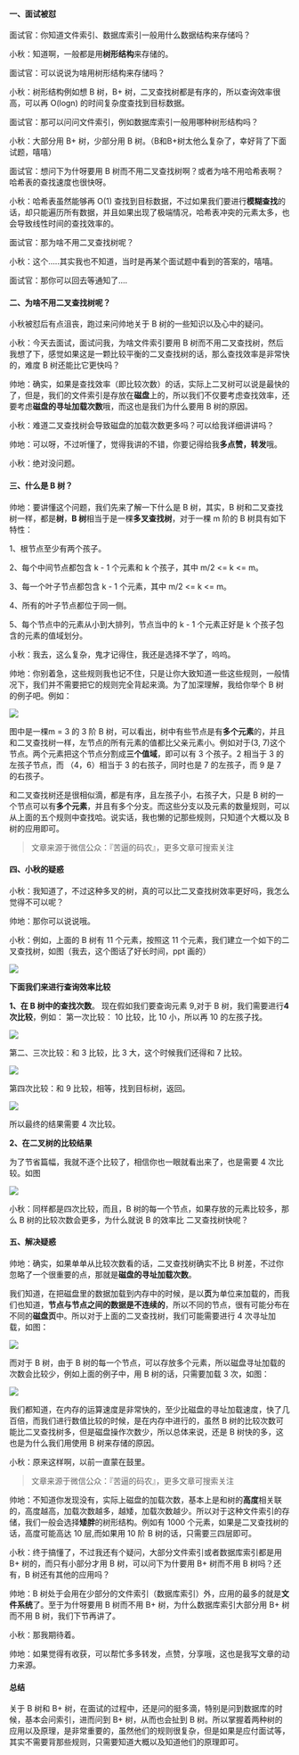 #### 一、面试被怼

面试官：你知道文件索引、数据库索引一般用什么数据结构来存储吗？

小秋：知道啊，一般都是用**树形结构**来存储的。

面试官：可以说说为啥用树形结构来存储吗？

小秋：树形结构例如想 B 树，B+ 树，二叉查找树都是有序的，所以查询效率很高，可以再 O(logn) 的时间复杂度查找到目标数据。

面试官：那可以问问文件索引，例如数据库索引一般用哪种树形结构吗？

小秋：大部分用 B+ 树，少部分用 B 树。（B和B+树太他么复杂了，幸好背了下面试题，嘻嘻）

面试官：想问下为什呀要用 B 树而不用二叉查找树啊？或者为啥不用哈希表啊？哈希表的查找速度也很快呀。

小秋：哈希表虽然能够再 O(1) 查找到目标数据，不过如果我们要进行**模糊查找**的话，却只能遍历所有数据，并且如果出现了极端情况，哈希表冲突的元素太多，也会导致线性时间的查找效率的。

面试官：那为啥不用二叉查找树呢？

小秋：这个…..其实我也不知道，当时是再某个面试题中看到的答案的，嘻嘻。

面试官：那你可以回去等通知了….

#### 二、为啥不用二叉查找树呢？

小秋被怼后有点沮丧，跑过来问帅地关于 B 树的一些知识以及心中的疑问。

小秋：今天去面试，面试问我，为啥文件索引要用 B 树而不用二叉查找树，然后我想了下，感觉如果这是一颗比较平衡的二叉查找树的话，那么查找效率是非常快的，难度 B 树还能比它更快吗？

帅地：确实，如果是查找效率（即比较次数）的话，实际上二叉树可以说是最快的了，但是，我们的文件索引是存放在**磁盘**上的，所以我们不仅要考虑查找效率，还要考虑**磁盘的寻址加载次数**哦，而这也是我们为什么要用 B 树的原因。

小秋：难道二叉查找树会导致磁盘的加载次数更多吗？可以给我详细讲讲吗？

帅地：可以呀，不过听懂了，觉得我讲的不错，你要记得给我**多点赞，转发**哦。

小秋：绝对没问题。

#### 三、什么是 B 树？

帅地：要讲懂这个问题，我们先来了解一下什么是 B 树，其实，B 树和二叉查找树一样，都是**树**，**B 树**相当于是一棵**多叉查找树**，对于一棵 m 阶的 B 树具有如下特性：

1、根节点至少有两个孩子。

2、每个中间节点都包含 k - 1 个元素和 k 个孩子，其中 m/2 <= k <= m。

3、每一个叶子节点都包含 k - 1 个元素，其中 m/2 <= k <= m。

4、所有的叶子节点都位于同一侧。

5、每个节点中的元素从小到大排列，节点当中的 k - 1 个元素正好是 k 个孩子包含的元素的值域划分。

 小秋：我去，这么复杂，鬼才记得住，我还是选择不学了，呜呜。

帅地：你别着急，这些规则我也记不住，只是让你大致知道一些这些规则，一般情况下，我们并不需要把它的规则完全背起来滴。为了加深理解，我给你举个 B 树的例子吧。例如：

![](https://user-gold-cdn.xitu.io/2019/10/16/16dd4abadbacb9d4?w=902&h=534&f=png&s=107021)

图中是一棵m = 3 的 3 阶 B 树，可以看出，树中有些节点是有**多个元素**的，并且和二叉查找树一样，左节点的所有元素的值都比父亲元素小。例如对于(3, 7)这个节点。两个元素把这个节点分割成**三个值域**，即可以有 3 个孩子。2 相当于 3 的左孩子节点，而 （4，6）相当于 3 的右孩子，同时也是 7 的左孩子，而 9 是 7 的右孩子。

和二叉查找树还是很相似滴，都是有序，且左孩子小，右孩子大，只是 B 树的一个节点可以有**多个元素**，并且有多个分支。而这些分支以及元素的数量规则，可以从上面的五个规则中查找哈。说实话，我也懒的记那些规则，只知道个大概以及 B 树的应用即可。

> 文章来源于微信公众：『苦逼的码农』，更多文章可搜索关注

#### 四、小秋的疑惑

小秋：我知道了，不过这种多叉的树，真的可以比二叉查找树效率更好吗，我怎么觉得不可以呢？

帅地：那你可以说说哦。

小秋：例如，上面的 B 树有 11 个元素，按照这 11 个元素，我们建立一个如下的二叉查找树，如图（我去，这个图话了好长时间，ppt 画的）

![](https://user-gold-cdn.xitu.io/2019/10/16/16dd4bce373a8032?w=986&h=602&f=png&s=159334)


**下面我们来进行查询效率比较**


**1、在 B 树中的查找次数**。
现在假如我们要查询元素 9,对于 B 树，我们需要进行**4次比较**，例如：
第一次比较： 10 比较，比 10 小，所以再 10 的左孩子找。

![](https://user-gold-cdn.xitu.io/2019/10/16/16dd4c1c993947bb?w=898&h=464&f=png&s=97862)

第二、三次比较：和 3 比较，比 3 大，这个时候我们还得和 7 比较。

![](https://user-gold-cdn.xitu.io/2019/10/16/16dd4c42c80d36ba?w=846&h=566&f=png&s=109649)

第四次比较：和 9 比较，相等，找到目标树，返回。

![](https://user-gold-cdn.xitu.io/2019/10/16/16dd4c4cbe7ae6d1?w=820&h=536&f=png&s=108179)

所以最终的结果需要 4 次比较。

**2、在二叉树的比较结果**

为了节省篇幅，我就不逐个比较了，相信你也一眼就看出来了，也是需要 4 次比较。如图

![](https://user-gold-cdn.xitu.io/2019/10/16/16dd4c75aa82ecc6?w=994&h=524&f=png&s=157933)

小秋：同样都是四次比较，而且，B 树的每一个节点，如果存放的元素比较多，那么 B 树的比较次数会更多，为什么就说 B 的效率比 二叉查找树快呢？

#### 五、解决疑惑

帅地：确实，如果单单从比较次数看的话，二叉查找树确实不比 B 树差，不过你忽略了一个很重要的点，那就是**磁盘的寻址加载次数**。

我们知道，在把磁盘里的数据加载到内存中的时候，是以**页**为单位来加载的，而我们也知道，**节点与节点之间的数据是不连续的**，所以不同的节点，很有可能分布在不同的**磁盘页**中。所以对于上面的二叉查找树，我们可能需要进行 4 次寻址加载，如图：

![](https://user-gold-cdn.xitu.io/2019/10/16/16dd4d19aefd2920?w=992&h=536&f=png&s=170885)

而对于 B 树，由于 B 树的每一个节点，可以存放多个元素，所以磁盘寻址加载的次数会比较少，例如上面的例子中，用 B 树的话，只需要加载 3 次，如图：

![](https://user-gold-cdn.xitu.io/2019/10/16/16dd4d567dabef7f?w=826&h=522&f=png&s=115650)

我们都知道，在内存的运算速度是非常快的，至少比磁盘的寻址加载速度，快了几百倍，而我们进行数值比较的时候，是在内存中进行的，虽然 B 树的比较次数可能比二叉查找树多，但是磁盘操作次数少，所以总体来说，还是 B 树快的多，这也是为什么我们用使用 B 树来存储的原因。

小秋：原来这样啊，以前一直蒙在鼓里。

> 文章来源于微信公众：『苦逼的码农』，更多文章可搜索关注

帅地：不知道你发现没有，实际上磁盘的加载次数，基本上是和树的**高度**相关联的，高度越高，加载次数越多，越矮，加载次数越少。所以对于这种文件索引的存储，我们一般会选择**矮胖**的树形结构。例如有 1000 个元素，如果是二叉查找树的话，高度可能高达 10 层,而如果用 10 阶 B 树的话，只需要三四层即可。

小秋：终于搞懂了，不过我还有个疑问，大部分文件索引或者数据库索引都是用 B+ 树的，而只有小部分才用 B 树，可以问下为什要用 B+ 树而不用 B 树吗？还有，B 树还有其他的应用吗？

帅地：B 树处于会用在少部分的文件索引（数据库索引）外，应用的最多的就是**文件系统**了。至于为什呀要用 B 树而不用 B+ 树，为什么数据库索引大部分用 B+ 树而不用 B 树，我们下节再讲了。

小秋：那我期待着。

帅地：如果觉得有收获，可以帮忙多多转发，点赞，分享哦，这也是我写文章的动力来源。

#### 总结

关于 B 树和 B+ 树，在面试的过程中，还是问的挺多滴，特别是问到数据库的时候，基本会问索引，进而问到 B+ 树，从而也会扯到 B 树。所以掌握着两种树的应用以及原理，是非常重要的，虽然他们的规则很复杂，但是如果是应付面试等，其实不需要背那些规则，只需要知道大概以及知道他们的原理即可。


